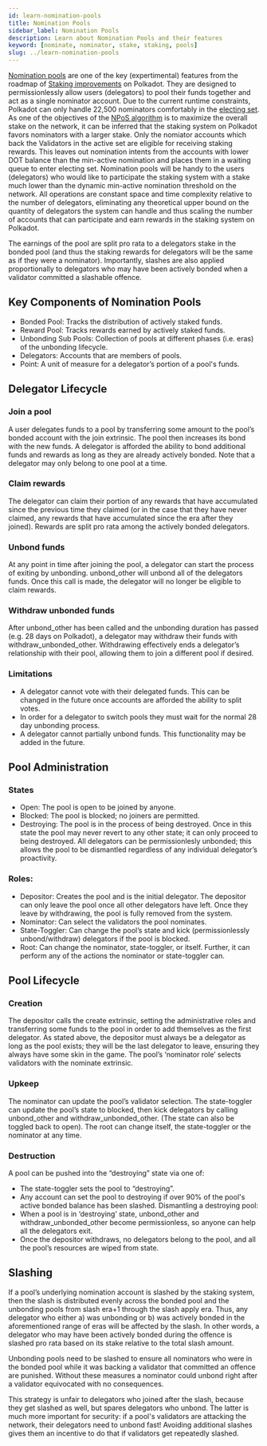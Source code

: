 ```yaml
---
id: learn-nomination-pools
title: Nomination Pools
sidebar_label: Nomination Pools
description: Learn about Nomination Pools and their features
keyword: [nominate, nominator, stake, staking, pools]
slug: ../learn-nomination-pools
---
```


[Nomination pools](https://github.com/paritytech/substrate/pull/10694) are one of the key
(expertimental) features from the roadmap of
[Staking improvements](https://gist.github.com/kianenigma/aa835946455b9a3f167821b9d05ba376) on
Polkadot. They are designed to permissionlessly allow users (delegators) to pool their funds
together and act as a single nominator account. Due to the current runtime constraints, Polkadot can
only handle 22,500 nominators comfortably in the
[electing set](learn-nominator.md#staking-election-stages). As one of the objectives of the
[NPoS algorithm](learn-phragmen.md) is to maximize the overall stake on the network, it can be
inferred that the staking system on Polkadot favors nominators with a larger stake. Only the
nomiator accounts which back the Validators in the active set are eligible for receiving staking
rewards. This leaves out nomination intents from the accounts with lower DOT balance than the
min-active nomination and places them in a waiting queue to enter electing set. Nomination pools
will be handy to the users (delegators) who would like to participate the staking system with a
stake much lower than the dynamic min-active nomination threshold on the network. All operations are
constant space and time complexity relative to the number of delegators, eliminating any theoretical
upper bound on the quantity of delegators the system can handle and thus scaling the number of
accounts that can participate and earn rewards in the staking system on Polkadot.

The earnings of the pool are split pro rata to a delegators stake in the bonded pool (and thus the
staking rewards for delegators will be the same as if they were a nominator). Importantly, slashes
are also applied proportionally to delegators who may have been actively bonded when a validator
committed a slashable offence.

## Key Components of Nomination Pools

- Bonded Pool: Tracks the distribution of actively staked funds.
- Reward Pool: Tracks rewards earned by actively staked funds.
- Unbonding Sub Pools: Collection of pools at different phases (i.e. eras) of the unbonding
  lifecycle.
- Delegators: Accounts that are members of pools.
- Point: A unit of measure for a delegator’s portion of a pool's funds.

## Delegator Lifecycle

### Join a pool

A user delegates funds to a pool by transferring some amount to the pool’s bonded account with the
join extrinsic. The pool then increases its bond with the new funds. A delegator is afforded the
ability to bond additional funds and rewards as long as they are already actively bonded. Note that
a delegator may only belong to one pool at a time.

### Claim rewards

The delegator can claim their portion of any rewards that have accumulated since the previous time
they claimed (or in the case that they have never claimed, any rewards that have accumulated since
the era after they joined). Rewards are split pro rata among the actively bonded delegators.

### Unbond funds

At any point in time after joining the pool, a delegator can start the process of exiting by
unbonding. unbond_other will unbond all of the delegators funds. Once this call is made, the
delegator will no longer be eligible to claim rewards.

### Withdraw unbonded funds

After unbond_other has been called and the unbonding duration has passed (e.g. 28 days on Polkadot),
a delegator may withdraw their funds with withdraw_unbonded_other. Withdrawing effectively ends a
delegator’s relationship with their pool, allowing them to join a different pool if desired.

### Limitations

- A delegator cannot vote with their delegated funds. This can be changed in the future once
  accounts are afforded the ability to split votes.
- In order for a delegator to switch pools they must wait for the normal 28 day unbonding process.
- A delegator cannot partially unbond funds. This functionality may be added in the future.

## Pool Administration

### States

- Open: The pool is open to be joined by anyone.
- Blocked: The pool is blocked; no joiners are permitted.
- Destroying: The pool is in the process of being destroyed. Once in this state the pool may never
  revert to any other state; it can only proceed to being destroyed. All delegators can be
  permissionlesly unbonded; this allows the pool to be dismantled regardless of any individual
  delegator’s proactivity.

### Roles:

- Depositor: Creates the pool and is the initial delegator. The depositor can only leave the pool
  once all other delegators have left. Once they leave by withdrawing, the pool is fully removed
  from the system.
- Nominator: Can select the validators the pool nominates.
- State-Toggler: Can change the pool’s state and kick (permissionlessly unbond/withdraw) delegators
  if the pool is blocked.
- Root: Can change the nominator, state-toggler, or itself. Further, it can perform any of the
  actions the nominator or state-toggler can.

## Pool Lifecycle

### Creation

The depositor calls the create extrinsic, setting the administrative roles and transferring some
funds to the pool in order to add themselves as the first delegator. As stated above, the depositor
must always be a delegator as long as the pool exists; they will be the last delegator to leave,
ensuring they always have some skin in the game. The pool’s ‘nominator role’ selects validators with
the nominate extrinsic.

### Upkeep

The nominator can update the pool’s validator selection. The state-toggler can update the pool’s
state to blocked, then kick delegators by calling unbond_other and withdraw_unbonded_other. (The
state can also be toggled back to open). The root can change itself, the state-toggler or the
nominator at any time.

### Destruction

A pool can be pushed into the “destroying” state via one of:

- The state-toggler sets the pool to “destroying”.
- Any account can set the pool to destroying if over 90% of the pool's active bonded balance has
  been slashed. Dismantling a destroying pool:
- When a pool is in ‘destroying’ state, unbond_other and withdraw_unbonded_other become
  permissionless, so anyone can help all the delegators exit.
- Once the depositor withdraws, no delegators belong to the pool, and all the pool’s resources are
  wiped from state.

## Slashing

If a pool’s underlying nomination account is slashed by the staking system, then the slash is
distributed evenly across the bonded pool and the unbonding pools from slash era+1 through the slash
apply era. Thus, any delegator who either a) was unbonding or b) was actively bonded in the
aforementioned range of eras will be affected by the slash. In other words, a delegator who may have
been actively bonded during the offence is slashed pro rata based on its stake relative to the total
slash amount.

Unbonding pools need to be slashed to ensure all nominators who were in the bonded pool while it was
backing a validator that committed an offence are punished. Without these measures a nominator could
unbond right after a validator equivocated with no consequences.

This strategy is unfair to delegators who joined after the slash, because they get slashed as well,
but spares delegators who unbond. The latter is much more important for security: if a pool's
validators are attacking the network, their delegators need to unbond fast! Avoiding additional
slashes gives them an incentive to do that if validators get repeatedly slashed.
